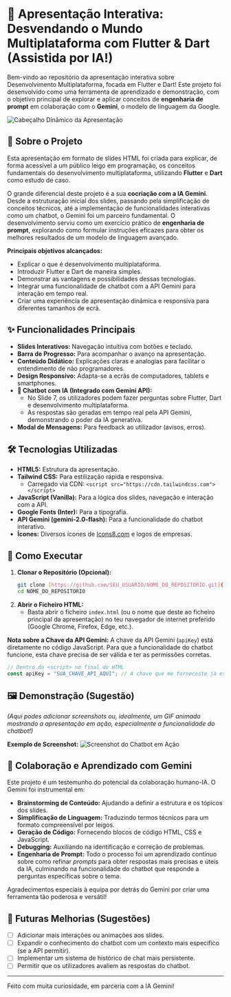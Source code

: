 # 🚀 Apresentação Interativa: Desvendando o Mundo Multiplataforma com Flutter & Dart (Assistida por IA!)

Bem-vindo ao repositório da apresentação interativa sobre Desenvolvimento Multiplataforma, focada em Flutter e Dart! Este projeto foi desenvolvido como uma ferramenta de aprendizado e demonstração, com o objetivo principal de explorar e aplicar conceitos de **engenharia de prompt** em colaboração com o **Gemini**, o modelo de linguagem da Google.

![Cabeçalho Dinâmico da Apresentação](https://img.icons8.com/fluency/128/source-code.png) 
## 🎯 Sobre o Projeto

Esta apresentação em formato de slides HTML foi criada para explicar, de forma acessível a um público leigo em programação, os conceitos fundamentais do desenvolvimento multiplataforma, utilizando **Flutter** e **Dart** como estudo de caso.

O grande diferencial deste projeto é a sua **cocriação com a IA Gemini**. Desde a estruturação inicial dos slides, passando pela simplificação de conceitos técnicos, até a implementação de funcionalidades interativas como um chatbot, o Gemini foi um parceiro fundamental. O desenvolvimento serviu como um exercício prático de **engenharia de prompt**, explorando como formular instruções eficazes para obter os melhores resultados de um modelo de linguagem avançado.

**Principais objetivos alcançados:**
* Explicar o que é desenvolvimento multiplataforma.
* Introduzir Flutter e Dart de maneira simples.
* Demonstrar as vantagens e possibilidades dessas tecnologias.
* Integrar uma funcionalidade de chatbot com a API Gemini para interação em tempo real.
* Criar uma experiência de apresentação dinâmica e responsiva para diferentes tamanhos de ecrã.

## ✨ Funcionalidades Principais

* **Slides Interativos:** Navegação intuitiva com botões e teclado.
* **Barra de Progresso:** Para acompanhar o avanço na apresentação.
* **Conteúdo Didático:** Explicações claras e analogias para facilitar o entendimento de não programadores.
* **Design Responsivo:** Adapta-se a ecrãs de computadores, tablets e smartphones.
* **🤖 Chatbot com IA (Integrado com Gemini API):**
    * No Slide 7, os utilizadores podem fazer perguntas sobre Flutter, Dart e desenvolvimento multiplataforma.
    * As respostas são geradas em tempo real pela API Gemini, demonstrando o poder da IA generativa.
* **Modal de Mensagens:** Para feedback ao utilizador (avisos, erros).

## 🛠️ Tecnologias Utilizadas

* **HTML5:** Estrutura da apresentação.
* **Tailwind CSS:** Para estilização rápida e responsiva.
    * Carregado via CDN: `<script src="https://cdn.tailwindcss.com"></script>`
* **JavaScript (Vanilla):** Para a lógica dos slides, navegação e interação com a API.
* **Google Fonts (Inter):** Para a tipografia.
* **API Gemini (gemini-2.0-flash):** Para a funcionalidade do chatbot interativo.
* **Ícones:** Diversos ícones de [Icons8.com](https://icons8.com) e logos de empresas.

## 🚀 Como Executar

1.  **Clonar o Repositório (Opcional):**
    ```bash
    git clone [https://github.com/SEU_USUARIO/NOME_DO_REPOSITORIO.git](https://github.com/SEU_USUARIO/NOME_DO_REPOSITORIO.git)
    cd NOME_DO_REPOSITORIO
    ```
2.  **Abrir o Ficheiro HTML:**
    * Basta abrir o ficheiro `index.html` (ou o nome que deste ao ficheiro principal da apresentação) no teu navegador de internet preferido (Google Chrome, Firefox, Edge, etc.).

**Nota sobre a Chave da API Gemini:**
A chave da API Gemini (`apiKey`) está diretamente no código JavaScript. Para que a funcionalidade do chatbot funcione, esta chave precisa de ser válida e ter as permissões corretas.

```javascript
// Dentro do <script> no final do HTML
const apiKey = "SUA_CHAVE_API_AQUI"; // A chave que me forneceste já está no código do artefato
```

## 🖼️ Demonstração (Sugestão)

*(Aqui podes adicionar screenshots ou, idealmente, um GIF animado mostrando a apresentação em ação, especialmente a funcionalidade do chatbot!)*

**Exemplo de Screenshot:**
![Screenshot do Chatbot em Ação](https://placehold.co/600x400/E0E7FF/4F46E5?text=Chatbot+Respondendo)

## 🤝 Colaboração e Aprendizado com Gemini

Este projeto é um testemunho do potencial da colaboração humano-IA. O Gemini foi instrumental em:

* **Brainstorming de Conteúdo:** Ajudando a definir a estrutura e os tópicos dos slides.
* **Simplificação de Linguagem:** Traduzindo termos técnicos para um formato compreensível por leigos.
* **Geração de Código:** Fornecendo blocos de código HTML, CSS e JavaScript.
* **Debugging:** Auxiliando na identificação e correção de problemas.
* **Engenharia de Prompt:** Todo o processo foi um aprendizado contínuo sobre como refinar *prompts* para obter respostas mais precisas e úteis da IA, culminando na funcionalidade do chatbot que responde a perguntas específicas sobre o tema.

Agradecimentos especiais à equipa por detrás do Gemini por criar uma ferramenta tão poderosa e versátil!

## 🔮 Futuras Melhorias (Sugestões)

* [ ] Adicionar mais interações ou animações aos slides.
* [ ] Expandir o conhecimento do chatbot com um contexto mais específico (se a API permitir).
* [ ] Implementar um sistema de histórico de chat mais persistente.
* [ ] Permitir que os utilizadores avaliem as respostas do chatbot.

---

Feito com muita curiosidade, em parceria com a IA Gemini!
